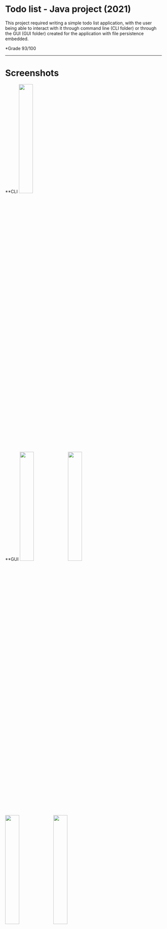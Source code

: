 # Todo list - Java project (2021)

This project required writing a simple todo list application, with the user being able to interact with it through command line (CLI folder) or through the GUI (GUI folder) created for the application with file persistence embedded. 

*Grade 93/100

-----

# Screenshots 
**CLI
<img src="https://user-images.githubusercontent.com/57752800/137224473-e30f5815-e143-4458-b4a8-cf101da11b5e.png" width="30%"></img> 


**GUI
<img src="https://github.com/dosodrac/todolist_gui_2021/blob/main/screenshots/GUI1_list_todos.png" width="30%"></img> 
<img src="https://github.com/dosodrac/todolist_gui_2021/blob/main/screenshots/GUI2_add_todo.png" width="30%"></img> 
<img src="https://github.com/dosodrac/todolist_gui_2021/blob/main/screenshots/GUI3_update_todo.png" width="30%"></img> 
<img src="https://github.com/dosodrac/todolist_gui_2021/blob/main/screenshots/GUI4_delete_todo.png" width="30%"></img> 
